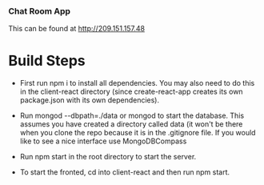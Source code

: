 ### Chat Room App
This can be found at http://209.151.157.48

# Build Steps
* First run npm i to install all dependencies. You may also need to do this in the client-react directory (since create-react-app creates its own package.json with its own dependencies).

* Run mongod --dbpath=./data or mongod to start the database. This assumes you have created a directory called data (it won't be there when you clone the repo because it is in the .gitignore file. If you would like to see a nice interface use MongoDBCompass

* Run npm start in the root directory to start the server.

* To start the fronted, cd into client-react and then run npm start.
